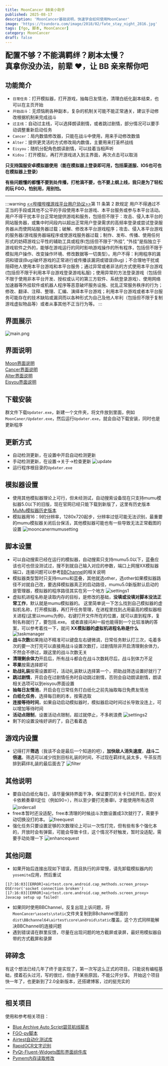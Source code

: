 ```yaml
---
title: MoonCancer BB亲小助手
published: 2025-08-17
description: 'MoonCancer基础说明，快速学会如何使用MoonCaner'
image: 'https://tsundora.com/image/2018/02/fate_stay_night_2816.jpg'
tags: [fgo, 脚本, MoonCancer]
category: MoonCancer
draft: false 
---
```

<font size=5>**配置不够？不能满羁绊？刷本太慢？<br>真拿你没办法，前辈 ❤，让 BB 亲来帮你吧**</font>

## 功能简介

- `日常任务`：打开模拟器，打开游戏，抽每日友情池，清理白纸化副本结束，也可以在主页开始
- `开始战斗`：无烦恼刷各种副本，复杂的机制关可能不能正常通关，建议手动修改根据机制来完成战斗
- `过主线`：自动过主线，可以选择朗读剧情，或者跳过剧情，部分情况可以要手动调整重新启动任务
- `Cancer`：局内数值修改器，只能在战斗中使用，用来手动修改数值
- `Alter`：提供更灵活的方式修改局内数值，主要用来打圣杯战线
- `Eisyou`：随机分配角色朗读剧情，可以挂着当相声听
- `Kidou`：打开模拟，再打开游戏进入到主界面，再次点击可以取消

**只支持国服安卓模拟器使用（能在模拟器上登录即可用，包括渠道服、IOS也可也在模拟器上登录）**

**有些问题懂的都懂不要到处传播，打枪滴不要，也不要上纲上线，我只是为了轻松的玩 FGO，怕别用，用别怕。**

---
:::warning
[&lt;&lt;哔哩哔哩游戏平台用户协议&gt;&gt;](https://yhxy.biligame.com/)第 11 条第 2 款规定
用户不得通过不正当的手段或其他不公平的手段使用本平台游戏、本平台服务或参与本平台活动。
用户不得干扰本平台正常地提供游戏和服务，包括但不限于：攻击、侵入本平台的网站服务器，或集中时间段内以超出正常用户登录需求的高频率登录或尝试登录服务器从而使网站服务器过载；破解、修改本平台游戏程序；攻击、侵入本平台游戏的服务器/游戏服务器端程序或使游戏服务器过载；制作、发布、传播、使用任何形式的妨碍游戏公平性的辅助工具或程序(包括但不限于“外挂”, “外挂”是指独立于游戏软件之外的，能够在游戏运行的同时影响游戏操作的所有程序，包括但不限于模拟用户操作、改变操作环境、修改数据等一切类型）。用户不得：利用程序的漏洞和错误(Bug)破坏游戏的正常进行或传播该漏洞或错误(Bug)；不合理地干扰或阻碍他人使用本平台游戏和本平台服务；通过异常或者非法的方式使用本平台游戏(包括但不限于利用本平台游戏登录游戏私服)；使用异常的方法登录游戏（包括但不限于使用非本平台开发、授权或认可的第三方软件、系统登录游戏）、使用网络加速器等外挂软件或机器人程序等恶意破坏服务设施、扰乱正常服务秩序的行为；修改、翻译、注释、整理、汇编、演绎本平台游戏；利用本平台游戏或者本平台服务可能存在的技术缺陷或漏洞而以各种形式为自己及他人牟利（包括但不限于复制游戏虚拟物品等）或者从事其他不正当行为等。
:::

## 界面展示
![main.png](../../assets/images/mooncaner/main.png)
## 界面说明
[Moon界面说明](../mooncancer1)<br>
[Cancer界面说明](../mooncancer2)<br>
[Alter界面说明](../mooncancer3)<br>
[Eisyou界面说明](../mooncancer4)<br>
## 下载安装
群文件下载`Updater.exe`，新建一个文件夹，将文件放到里面，例如`MoonCaner/Updater.exe`，然后运行`Updater.exe`，就会自动下载安装，同时也是更新程序
## 更新方式
- 自动检测更新，在设置中开启自动检测更新
- 手动检测更新，在设置->关于->检查更新
![update](../../assets/images/mooncaner/update.png)
- 运行程序根目录的`Updater.exe`
## 模拟器设置
- 使用其他模拟器理论上可行，但未经测试，自动搜索设备现在只支持mumu模拟器5.0以下的旧版，现在官网已经只能下载到新版了，这里有历史版本[MuMu模拟器历史版本](https://www.cnblogs.com/wutou/p/18165628)
- 模拟器用16：9的分辨率，1280x720起步，分辨率过低可能无法识别，最重要的mumu模拟器关闭后台保活，其他模拟器可能也有一些导致无法正常截图的设置
![mooncanermumusetting](../../assets/images/mooncaner/mumusetting.png)

## 脚本设置
- 可以自动搜索已经在运行的模拟器，自动搜索只支持mumu5.0以下，蓝叠应该也可也但没测试过，搜不到就自己输入对应的参数，端口上网搜XX模拟器端口，连接问题可以参考[BBChannel](https://www.bilibili.com/opus/605452889655035035?spm_id_from=333.999.0.0)的相关说明
- 模拟器类型暂时只支持mumu和蓝叠，其他就选other，选other如果模拟器路径不对就自己改，要选择模拟器真正的启动路径，mumu5.0新版默认启动的是管理器，模拟器的程序路径其实在另一个地方
![settings1](../../assets/images/mooncaner/settings1.png)
- 虚拟机进程名称是读取内存的目标，是修改的基础，**没填或没填对脚本没法正常工作**，默认就是mumu模拟器的。
这里简单说一下怎么找到自己模拟器的虚拟机名称，打开模拟器，再打开任务管理，在进程里找到占用最高的模拟器相关进程(这里以mumu为例)，右键打开文件所在的位置，就可以直到程序，复制名称就行了，要包括.exe。
或者直接问AI一般也能得到一个比较准确的答案，可以参考着找一下，就问 **XX模拟器的虚拟机进程名称是什么**
![taskmanager](../../assets/images/mooncaner/taskmanager.png)
- **战斗次数**如果拖动不精准可以键盘左右键微调，日常任务默认打三次，屯着多次的要一次打完可以直接用战斗设置次数打，过剧情除非开启清理剩余体力，不然会不停过，跟这里的战斗次数无关
- **清理剩余体力**开启后，所有战斗都会在战斗次数耗尽后，战斗到体力不足
- **苹果**按需选择即可
- **助战礼装**按需设置即可，活动礼装默认选择第一个，把助战筛选设置好就行了
- **跳过剧情**，开启会在过剧情任务时自动跳过剧情，否则会自动朗读剧情，朗读相关选项可以到eisyou界面设置
- **抽每日友情池**，开启会在日常任务打白纸化之前先抽取每日免费友情池
- **白纸化任务**，选择每日刷的本，按需选取
- **连接等待时间**，如果自动启动模拟器时，模拟器启动时间过长导致没连上，可以增加等待时间
- **活动点限制**，设置活动点限制，超过就停止，不多刷浪费
![settings2](../../assets/images/mooncaner/settings2.png)
- 剩下的设置没啥好讲的了，自己看着选

## 游戏内设置
- 记得打开**筛选**（我该不会是最后一个知道的吧），**加快敌人消失速度**，**战斗二倍速**。筛选可以减少找到目标礼装的时间，不过现在羁绊礼装太多，午茶反而排到羁绊礼装的最后面去了
![filter](../../assets/images/mooncaner/filter.png)
## 其他说明
- 要自动白纸化每日，请尽量保持界面干净，保证要打的关卡已经开启，部分关卡依赖奏章Ⅱ定位（例如90⭐），所以至少要打完奏章Ⅰ，才能使用所有选项
![ordercall](../../assets/images/mooncaner/ordercall.png)
- free本暂时还没适配，free本清理的时候战斗次数设置成3次就行了，需要手动切换没打的本。
![freequest](../../assets/images/mooncaner/freequest.png)
- 强化任务只要设置足够的次数理论上可以一次性打完，但有些有多个强化本的，开放时会有弹窗，可能会导致卡住，这个情况不好触发，暂时没适配，需要手动处理一下
![enhancequest](../../assets/images/mooncaner/enhancequest.png)
## 其他问题
- 如果开始后连接出现如下错误，而且执行的非常慢，请先卸载模拟器内的`yosemite`应用，然后重试

```log
[17:16:03][ERROR]<airtest.core.android.cap_methods.screen_proxy> OSError('socket connection broken')
[17:16:03][ERROR]<airtest.core.android.cap_methods.screen_proxy> Javacap setup up failed!
```

- 如果同时使用BBChannel，反复出现上诉问题，将`MoonCancer\assets\static`文件夹复制到BBchannel里面的`dist\BBchannel64\airtest\core\android\static`覆盖，这个方式同样能解决BBChannel的连接问题
- 遇到错误请在群里反馈，尽量在出现问题的地方截屏或录屏，最好用模拟器自带的方式截屏和录屏

## 碎碎念
有这个想法已经几年了终于是实现了，第一次写这么正式的项目，只能说有编程基础，摸着石头过河，写的很烂，但由于某些原因，不能公开分享。
开始这个项目快一年了，也更新到了2.0全新版本，还搭建博客，过的挺充实的

---
## 相关项目
使用和参考相关项目：
- [Blue Archive Auto Script碧蓝航线脚本](https://github.com/pur1fying/blue_archive_auto_script)
- [FGO-py脚本](https://github.com/hgjazhgj/FGO-py)
- [Airtest自动化测试库](https://github.com/AirtestProject/Airtest)
- [RapidOCR文字识别](https://github.com/RapidAI/RapidOCR)
- [PyQt-Fluent-Widgets图形界面组件库](https://github.com/zhiyiYo/PyQt-Fluent-Widgets)
- [Pymem内存读取修改](https://github.com/srounet/Pymem)

